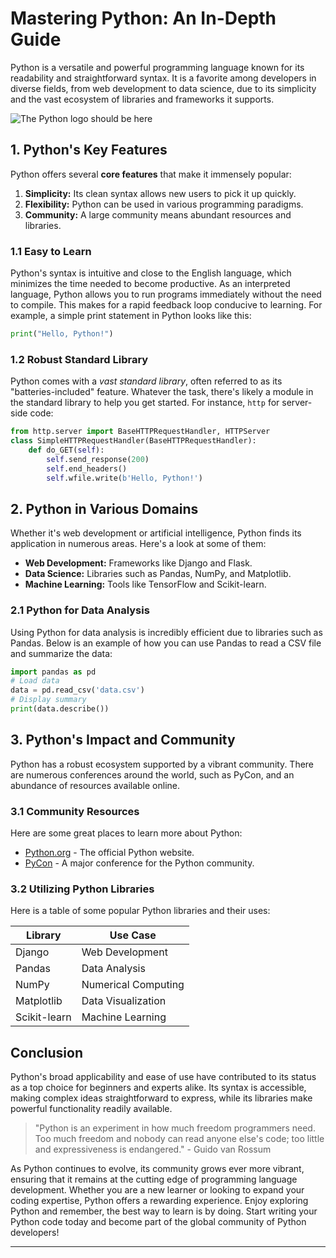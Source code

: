 # Mastering Python: An In-Depth Guide
Python is a versatile and powerful programming language known for its readability and
straightforward syntax. It is a favorite among developers in diverse fields, from web development
to data science, due to its simplicity and the vast ecosystem of libraries and frameworks it
supports.

![The Python logo should be here](https://www.python.org/static/img/python-logo@2x.png)

## 1. Python's Key Features
Python offers several **core features** that make it immensely popular:

1. **Simplicity:** Its clean syntax allows new users to pick it up quickly.
2. **Flexibility:** Python can be used in various programming paradigms.
3. **Community:** A large community means abundant resources and libraries.

### 1.1 Easy to Learn
Python's syntax is intuitive and close to the English language, which minimizes the time needed to
become productive. As an interpreted language, Python allows you to run programs immediately
without the need to compile. This makes for a rapid feedback loop conducive to learning. For
example, a simple print statement in Python looks like this:

```py
print("Hello, Python!")
```

### 1.2 Robust Standard Library
Python comes with a *vast standard library*, often referred to as its "batteries-included" feature.
Whatever the task, there's likely a module in the standard library to help you get started. For
instance, `http` for server-side code:

```py
from http.server import BaseHTTPRequestHandler, HTTPServer
class SimpleHTTPRequestHandler(BaseHTTPRequestHandler):
    def do_GET(self):
        self.send_response(200)
        self.end_headers()
        self.wfile.write(b'Hello, Python!')
```

## 2. Python in Various Domains
Whether it's web development or artificial intelligence, Python finds its application in numerous
areas. Here's a look at some of them:

+ **Web Development:** Frameworks like Django and Flask.
+ **Data Science:** Libraries such as Pandas, NumPy, and Matplotlib.
+ **Machine Learning:** Tools like TensorFlow and Scikit-learn.

### 2.1 Python for Data Analysis
Using Python for data analysis is incredibly efficient due to libraries such as Pandas. Below is an
example of how you can use Pandas to read a CSV file and summarize the data:

```py
import pandas as pd
# Load data
data = pd.read_csv('data.csv')
# Display summary
print(data.describe())
```

## 3. Python's Impact and Community
Python has a robust ecosystem supported by a vibrant community. There are numerous
conferences around the world, such as PyCon, and an abundance of resources available online.

### 3.1 Community Resources
Here are some great places to learn more about Python:
+ [Python.org](https://www.python.org/) - The official Python website.
+ [PyCon](https://pycon.org/) - A major conference for the Python community.

### 3.2 Utilizing Python Libraries
Here is a table of some popular Python libraries and their uses:

| Library      | Use Case          |
|--------------|-------------------|
|Django        |Web Development    |
|Pandas        |Data Analysis      |
|NumPy         |Numerical Computing|
|Matplotlib    |Data Visualization |
|Scikit-learn  |Machine Learning   |

## Conclusion
Python's broad applicability and ease of use have contributed to its status as a top choice for
beginners and experts alike. Its syntax is accessible, making complex ideas straightforward to
express, while its libraries make powerful functionality readily available.

>"Python is an experiment in how much freedom programmers need. Too much freedom and
>nobody can read anyone else's code; too little and expressiveness is endangered." - Guido
>van Rossum

As Python continues to evolve, its community grows ever more vibrant, ensuring that it remains at
the cutting edge of programming language development. Whether you are a new learner or
looking to expand your coding expertise, Python offers a rewarding experience.
Enjoy exploring Python and remember, the best way to learn is by doing. Start writing your Python
code today and become part of the global community of Python developers!

***